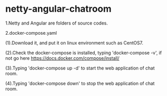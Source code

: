 # netty-angular-chatroom
1.Netty and Angular are folders of source codes.

2.docker-compose.yaml

(1).Download it, and put it on linux environment such as CentOS7.

(2).Check the docker-compose is installed, typing 'docker-compose -v', if not go here https://docs.docker.com/compose/install/


(3).Typing 'docker-compose up -d' to start the web application of chat room.
	

(4).Typing 'docker-compose down' to stop the web application of chat room.
  
  
